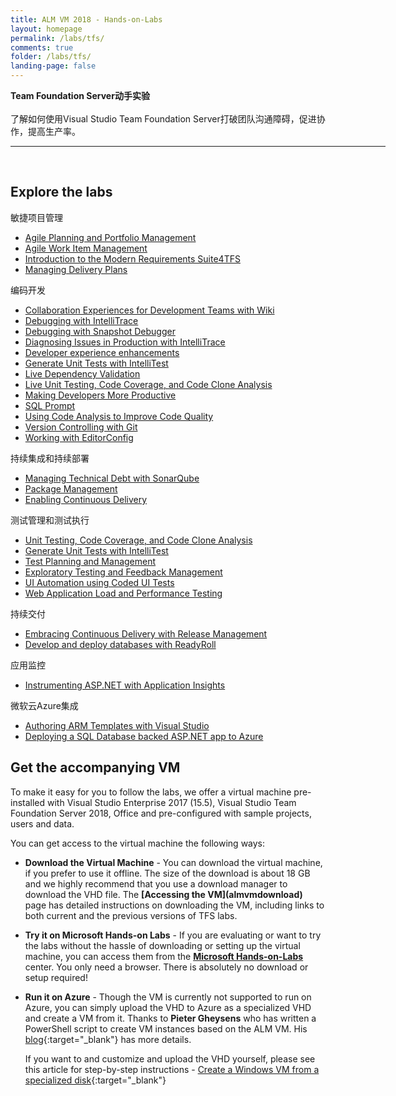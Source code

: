 ```yaml
---
title: ALM VM 2018 - Hands-on-Labs 
layout: homepage
permalink: /labs/tfs/
comments: true
folder: /labs/tfs/
landing-page: false
---
```

<div class="tfsMain">
<div class="productcolmain">
  <div class="pageheader"><b>Team Foundation Server动手实验</b></div>
     <div class="herotext2">了解如何使用Visual Studio Team Foundation Server打破团队沟通障碍，促进协作，提高生产率。</div>
</div>
</div>

<hr align="center" width="600px"><br />
 <div class="clear"></div>

## Explore the labs

<div class="lablist">
    <div class="header2">敏捷项目管理</div>
          <ul class="fa-ul">
          <li class="labslistitems"><i class="fa-li fa fa-book" style="color:  #002868;"></i><a href="agile/" >Agile Planning and Portfolio Management </a>    </li>
          <li class="labslistitems"><i class="fa-li fa fa-book" style="color:  #002868;"></i><a href="agileworkitems/" >Agile Work Item Management </a>    </li>
          <li class="labslistitems"><i class="fa-li fa fa-book" style="color:  #002868;"></i><a href="smartword4tfs/" >Introduction to the Modern Requirements Suite4TFS</a> </li>
          <li class="labslistitems"><i class="fa-li fa fa-book" style="color:  #002868;"></i><a href="deliveryplans/" >Managing Delivery Plans</a></li>
        </ul>
  <div class="header2">编码开发</div>
           <ul class="fa-ul">
          <li class="labslistitems"><i class="fa-li fa fa-book" style="color:  #002868;"></i><a href="devteamcollaboration/" >Collaboration Experiences for Development Teams with Wiki</a> </li>
          <li class="labslistitems"><i class="fa-li fa fa-book" style="color:  #002868;"></i><a href="debugging/" >Debugging with IntelliTrace </a>    </li>
          <li class="labslistitems"><i class="fa-li fa fa-book" style="color:  #002868;"></i><a href="snapshotdebugger/" >Debugging with Snapshot Debugger</a> </li>
          <li class="labslistitems"><i class="fa-li fa fa-book" style="color:  #002868;"></i><a href="intellitrace/" >Diagnosing Issues in Production with IntelliTrace</a> </li>
          <li class="labslistitems"><i class="fa-li fa fa-book" style="color:  #002868;"></i><a href="devexp/" >Developer experience enhancements</a> </li>
          <li class="labslistitems"><i class="fa-li fa fa-book" style="color:  #002868;"></i><a href="intellitest/" >Generate Unit Tests with IntelliTest</a> </li>
          <li class="labslistitems"><i class="fa-li fa fa-book" style="color:  #002868;"></i><a href="livedependencyvalidation/" >Live Dependency Validation</a> </li>
          <li class="labslistitems"><i class="fa-li fa fa-book" style="color:  #002868;"></i><a href="liveunittesting/" >Live Unit Testing, Code Coverage, and Code Clone Analysis</a> </li>
          <li class="labslistitems"><i class="fa-li fa fa-book" style="color:  #002868;"></i><a href="vsproductivity/" > Making Developers More Productive</a> </li>
          <li class="labslistitems"><i class="fa-li fa fa-book" style="color:  #002868;"></i><a href="sqlprompt/" > SQL Prompt</a> </li>
          <li class="labslistitems"><i class="fa-li fa fa-book" style="color:  #002868;"></i><a href="codeanalysis/" > Using Code Analysis to Improve Code Quality</a> </li>
          <li class="labslistitems"><i class="fa-li fa fa-book" style="color:  #002868;"></i><a href="git/" > Version Controlling with Git </a> </li>
          <li class="labslistitems"><i class="fa-li fa fa-book" style="color:  #002868;"></i><a href="editorconfig/" > Working with EditorConfig</a> </li>
        </ul>
    <div class="header2">持续集成和持续部署</div>
           <ul class="fa-ul">
          <li class="labslistitems"><i class="fa-li fa fa-book" style="color:  #002868;"></i> <a href="technicaldebt/" >Managing Technical Debt with SonarQube </a>    </li>
          <li class="labslistitems"><i class="fa-li fa fa-book" style="color:  #002868;"></i> <a href="packagemanagement/" >Package Management  </a>    </li>
          <li class="labslistitems"><i class="fa-li fa fa-book" style="color:  #002868;"></i> <a href="build/" >Enabling Continuous Delivery </a> </li>
        </ul>
    <div class="header2">测试管理和测试执行</div>
           <ul class="fa-ul">
          <li class="labslistitems"><i class="fa-li fa fa-book" style="color:  #002868;"></i> <a href="liveunittesting/" >Unit Testing, Code Coverage, and Code Clone Analysis </a>    </li>
          <li class="labslistitems"><i class="fa-li fa fa-book" style="color:  #002868;"></i> <a href="intellitest/" >Generate Unit Tests with IntelliTest</a>    </li>
          <li class="labslistitems"><i class="fa-li fa fa-book" style="color:  #002868;"></i> <a href="manualtesting/" >Test Planning and Management </a> </li>
          <li class="labslistitems"><i class="fa-li fa fa-book" style="color:  #002868;"></i> <a href="exploratorytesting/" >Exploratory Testing and Feedback Management  </a>    </li>
          <li class="labslistitems"><i class="fa-li fa fa-book" style="color:  #002868;"></i> <a href="codedui/" >UI Automation using Coded UI Tests</a>    </li>
          <li class="labslistitems"><i class="fa-li fa fa-book" style="color:  #002868;"></i> <a href="load/" >Web Application Load and Performance Testing  </a> </li>
        </ul>
      <div class="header2">持续交付</div>
          <ul class="fa-ul">
            <li class="labslistitems"><i class="fa-li fa fa-book" style="color:  #002868;"></i> <a href="releasemanagement/" >Embracing Continuous Delivery with Release Management </a>    </li>
            <li class="labslistitems"><i class="fa-li fa fa-book" style="color:  #002868;"></i> <a href="readyroll/" >Develop and deploy databases with ReadyRoll</a>    </li>
            </ul>
      <div class="header2">应用监控</div>
          <ul class="fa-ul">
            <li class="labslistitems"><i class="fa-li fa fa-book" style="color:  #002868;"></i> <a href="appinsights/" >Instrumenting ASP.NET with Application Insights </a>    </li>
          </ul>
      <div class="header2">微软云Azure集成</div>
          <ul class="fa-ul">
            <li class="labslistitems"><i class="fa-li fa fa-book" style="color:  #002868;"></i> <a href="armtemplates/" >Authoring ARM Templates with Visual Studio </a>    </li>
            <li class="labslistitems"><i class="fa-li fa fa-book" style="color:  #002868;"></i> <a href="aspnetazure/" >Deploying a SQL Database backed ASP.NET app to Azure </a>    </li>
          </ul>
</div>
 <div class="clear"></div>

## Get the accompanying VM

To make it easy for you to follow the labs, we offer a virtual machine pre-installed with Visual Studio Enterprise 2017 (15.5),  Visual Studio Team Foundation Server 2018, Office and pre-configured with sample projects, users and data.

You can get access to the virtual machine the following ways:

- **Download the Virtual Machine** - You can download the virtual machine, if you prefer to use it offline. The size of the download is about 18 GB and we highly recommend that you use a download manager to download the VHD file. The **[Accessing the VM](almvmdownload\)** page has detailed instructions on downloading the VM, including links to both current and the previous versions of TFS labs.

- **Try it on Microsoft Hands-on Labs** - If you are evaluating or want to try the labs without the hassle of downloading or setting up the virtual machine, you can access them from the [**Microsoft Hands-on-Labs**](technet/) center. You only need a browser. There is absolutely no download or setup required!

- **Run it on Azure** - Though the VM is currently not supported to run on Azure, you can simply upload the VHD to Azure as a specialized VHD and create a VM from it. Thanks to **Pieter Gheysens** who has written a PowerShell script to create VM instances based on the ALM VM. His [blog](https://intovsts.net/2018/01/03/generating-azure-vms-from-a-specialized-vhd-file/){:target="_blank"} has more details.

  If you want to and customize and upload the VHD yourself, please see this article for step-by-step instructions - [Create a Windows VM from a specialized disk](https://docs.microsoft.com/en-us/azure/virtual-machines/windows/create-vm-specialized){:target="_blank"}
